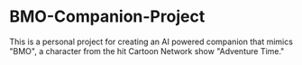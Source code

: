 # BMO-Companion-Project
This is a personal project for creating an AI powered companion that mimics "BMO", a character from the hit Cartoon Network show "Adventure Time."
